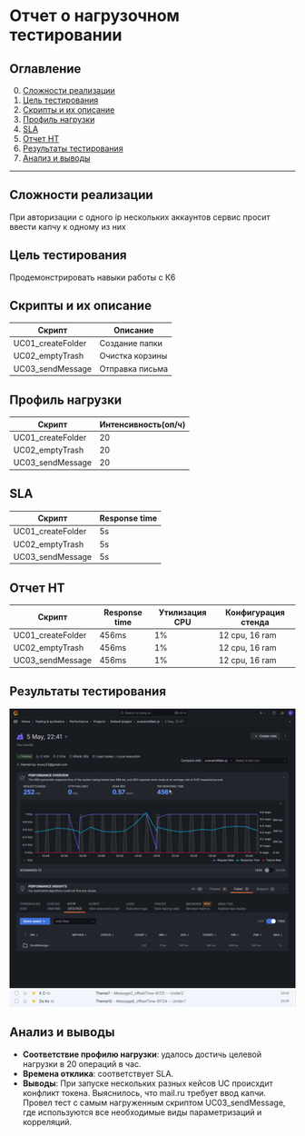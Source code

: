 # Отчет о нагрузочном тестировании

## Оглавление
0. [Сложности реализации](#сложности-реализации)
1. [Цель тестирования](#цель-тестирования)
2. [Скрипты и их описание](#скрипты-и-их-описание)
3. [Профиль нагрузки](#профиль-нагрузки)
4. [SLA](#sla)
5. [Отчет НТ](#отчет-нт)
6. [Результаты тестирования](#результаты-тестирования)
7. [Анализ и выводы](#анализ-и-выводы)

---

## Сложности реализации
При авторизации с одного ip нескольких аккаунтов сервис просит ввести капчу к одному из них

## Цель тестирования
Продемонстрировать навыки работы с К6

## Скрипты и их описание

| Скрипт  | Описание |
| ------------- | ------------- |
| UC01_createFolder  | Создание папки  |
| UC02_emptyTrash  | Очистка корзины  |
| UC03_sendMessage  | Отправка письма  |

## Профиль нагрузки
| Скрипт  | Интенсивность(оп/ч) |
| ------------- | ------------- |
| UC01_createFolder  | 20  |
| UC02_emptyTrash  | 20  |
| UC03_sendMessage  | 20  |

## SLA
| Скрипт  | Response time |
| ------------- | ------------- |
| UC01_createFolder  | 5s  |
| UC02_emptyTrash  | 5s  |
| UC03_sendMessage  | 5s  |

## Отчет НТ
| Скрипт  | Response time | Утилизация CPU | Конфигурация стенда |
| ------------- | ------------- | ------------- | ------------- |
| UC01_createFolder  | 456ms  | 1%  | 12 cpu, 16 ram  |
| UC02_emptyTrash  | 456ms  | 1%  | 12 cpu, 16 ram  |
| UC03_sendMessage  | 456ms  | 1%  | 12 cpu, 16 ram  |


## Результаты тестирования
![alt text](https://github.com/k0xzy/IPR/blob/master/img/cloud.png)
![alt text](https://github.com/k0xzy/IPR/blob/master/img/mail.png)


## Анализ и выводы
- **Соответствие профилю нагрузки**: удалось достичь целевой нагрузки в 20 операций в час.
- **Времена отклика**: соответствует SLA.
- **Выводы**: При запуске нескольких разных кейсов UC происхдит конфликт токена. Выяснилось, что mail.ru требует ввод капчи. Провел тест с самым нагруженным скриптом UC03_sendMessage, где используются все необходимые виды параметризаций и корреляций.

